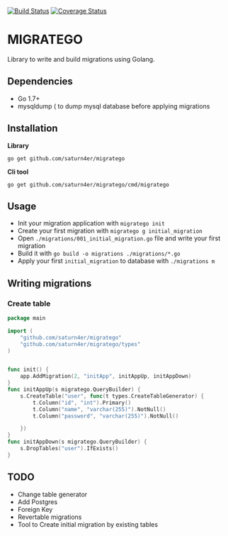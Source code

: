 [![Build Status](https://travis-ci.org/saturn4er/migratego.svg?branch=master)](https://travis-ci.org/saturn4er/migratego)
[![Coverage Status](https://coveralls.io/repos/github/saturn4er/migratego/badge.svg?branch=tech%2Ftests)](https://coveralls.io/github/saturn4er/migratego?branch=tech%2Ftests)
# MIGRATEGO
Library to write and build migrations using Golang.

## Dependencies
- Go 1.7+
- mysqldump ( to dump mysql database before applying migrations

## Installation

**Library**

    go get github.com/saturn4er/migratego

**Cli tool**

    go get github.com/saturn4er/migratego/cmd/migratego

## Usage

* Init your migration application with `migratego init`
* Create your first migration with `migratego g initial_migration`
* Open `./migrations/001_initial_migration.go` file and write your first migration
* Build it with `go build -o migrations ./migrations/*.go`
* Apply your first `initial_migration` to database with `./migrations m`


## Writing migrations

### Create table
```go
package main

import (
	"github.com/saturn4er/migratego"
	"github.com/saturn4er/migratego/types"
)


func init() {
	app.AddMigration(2, "initApp", initAppUp, initAppDown)
}
func initAppUp(s migratego.QueryBuilder) {
	s.CreateTable("user", func(t types.CreateTableGenerator) {
		t.Column("id", "int").Primary()
		t.Column("name", "varchar(255)").NotNull()
		t.Column("password", "varchar(255)").NotNull()

	})
}
func initAppDown(s migratego.QueryBuilder) {
	s.DropTables("user").IfExists()
}
```

## TODO

- Change table generator
- Add Postgres
- Foreign Key
- Revertable migrations
- Tool to Create initial migration by existing tables